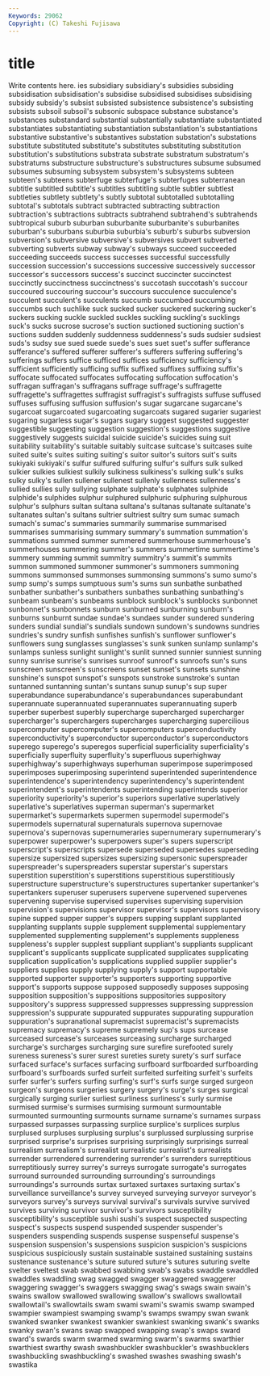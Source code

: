 ```yaml
---
Keywords: 29062 
Copyright: (C) Takeshi Fujisawa
---
```


# title

Write contents here.
ies subsidiary subsidiary's subsidies subsiding subsidisation subsidisation's
subsidise subsidised subsidises subsidising subsidy subsidy's subsist subsisted subsistence subsistence's
subsisting subsists subsoil subsoil's subsonic subspace substance substance's substances substandard
substantial substantially substantiate substantiated substantiates substantiating substantiation substantiation's substantiations substantive
substantive's substantives substation substation's substations substitute substituted substitute's substitutes substituting
substitution substitution's substitutions substrata substrate substratum substratum's substratums substructure substructure's
substructures subsume subsumed subsumes subsuming subsystem subsystem's subsystems subteen subteen's
subteens subterfuge subterfuge's subterfuges subterranean subtitle subtitled subtitle's subtitles subtitling
subtle subtler subtlest subtleties subtlety subtlety's subtly subtotal subtotalled subtotalling
subtotal's subtotals subtract subtracted subtracting subtraction subtraction's subtractions subtracts subtrahend
subtrahend's subtrahends subtropical suburb suburban suburbanite suburbanite's suburbanites suburban's suburbans
suburbia suburbia's suburb's suburbs subversion subversion's subversive subversive's subversives subvert
subverted subverting subverts subway subway's subways succeed succeeded succeeding succeeds
success successes successful successfully succession succession's successions successive successively successor
successor's successors success's succinct succincter succinctest succinctly succinctness succinctness's succotash
succotash's succour succoured succouring succour's succours succulence succulence's succulent succulent's
succulents succumb succumbed succumbing succumbs such suchlike suck sucked sucker
suckered suckering sucker's suckers sucking suckle suckled suckles suckling suckling's
sucklings suck's sucks sucrose sucrose's suction suctioned suctioning suction's suctions
sudden suddenly suddenness suddenness's suds sudsier sudsiest suds's sudsy sue
sued suede suede's sues suet suet's suffer sufferance sufferance's suffered
sufferer sufferer's sufferers suffering suffering's sufferings suffers suffice sufficed suffices
sufficiency sufficiency's sufficient sufficiently sufficing suffix suffixed suffixes suffixing suffix's
suffocate suffocated suffocates suffocating suffocation suffocation's suffragan suffragan's suffragans suffrage
suffrage's suffragette suffragette's suffragettes suffragist suffragist's suffragists suffuse suffused suffuses
suffusing suffusion suffusion's sugar sugarcane sugarcane's sugarcoat sugarcoated sugarcoating sugarcoats
sugared sugarier sugariest sugaring sugarless sugar's sugars sugary suggest suggested
suggester suggestible suggesting suggestion suggestion's suggestions suggestive suggestively suggests suicidal
suicide suicide's suicides suing suit suitability suitability's suitable suitably suitcase
suitcase's suitcases suite suited suite's suites suiting suiting's suitor suitor's
suitors suit's suits sukiyaki sukiyaki's sulfur sulfured sulfuring sulfur's sulfurs
sulk sulked sulkier sulkies sulkiest sulkily sulkiness sulkiness's sulking sulk's
sulks sulky sulky's sullen sullener sullenest sullenly sullenness sullenness's sullied
sullies sully sullying sulphate sulphate's sulphates sulphide sulphide's sulphides sulphur
sulphured sulphuric sulphuring sulphurous sulphur's sulphurs sultan sultana sultana's sultanas
sultanate sultanate's sultanates sultan's sultans sultrier sultriest sultry sum sumac
sumach sumach's sumac's summaries summarily summarise summarised summarises summarising summary
summary's summation summation's summations summed summer summered summerhouse summerhouse's summerhouses
summering summer's summers summertime summertime's summery summing summit summitry summitry's
summit's summits summon summoned summoner summoner's summoners summoning summons summonsed
summonses summonsing summons's sumo sumo's sump sump's sumps sumptuous sum's
sums sun sunbathe sunbathed sunbather sunbather's sunbathers sunbathes sunbathing sunbathing's
sunbeam sunbeam's sunbeams sunblock sunblock's sunblocks sunbonnet sunbonnet's sunbonnets sunburn
sunburned sunburning sunburn's sunburns sunburnt sundae sundae's sundaes sunder sundered
sundering sunders sundial sundial's sundials sundown sundown's sundowns sundries sundries's
sundry sunfish sunfishes sunfish's sunflower sunflower's sunflowers sung sunglasses sunglasses's
sunk sunken sunlamp sunlamp's sunlamps sunless sunlight sunlight's sunlit sunned
sunnier sunniest sunning sunny sunrise sunrise's sunrises sunroof sunroof's sunroofs
sun's suns sunscreen sunscreen's sunscreens sunset sunset's sunsets sunshine sunshine's
sunspot sunspot's sunspots sunstroke sunstroke's suntan suntanned suntanning suntan's suntans
sunup sunup's sup super superabundance superabundance's superabundances superabundant superannuate superannuated
superannuates superannuating superb superber superbest superbly supercharge supercharged supercharger supercharger's
superchargers supercharges supercharging supercilious supercomputer supercomputer's supercomputers superconductivity superconductivity's superconductor
superconductor's superconductors superego superego's superegos superficial superficiality superficiality's superficially superfluity
superfluity's superfluous superhighway superhighway's superhighways superhuman superimpose superimposed superimposes superimposing
superintend superintended superintendence superintendence's superintendency superintendency's superintendent superintendent's superintendents superintending
superintends superior superiority superiority's superior's superiors superlative superlatively superlative's superlatives
superman superman's supermarket supermarket's supermarkets supermen supermodel supermodel's supermodels supernatural
supernaturals supernova supernovae supernova's supernovas supernumeraries supernumerary supernumerary's superpower superpower's
superpowers super's supers superscript superscript's superscripts supersede superseded supersedes superseding
supersize supersized supersizes supersizing supersonic superspreader superspreader's superspreaders superstar superstar's
superstars superstition superstition's superstitions superstitious superstitiously superstructure superstructure's superstructures supertanker
supertanker's supertankers superuser superusers supervene supervened supervenes supervening supervise supervised
supervises supervising supervision supervision's supervisions supervisor supervisor's supervisors supervisory supine
supped supper supper's suppers supping supplant supplanted supplanting supplants supple
supplement supplemental supplementary supplemented supplementing supplement's supplements suppleness suppleness's suppler
supplest suppliant suppliant's suppliants supplicant supplicant's supplicants supplicate supplicated supplicates
supplicating supplication supplication's supplications supplied supplier supplier's suppliers supplies supply
supplying supply's support supportable supported supporter supporter's supporters supporting supportive
support's supports suppose supposed supposedly supposes supposing supposition supposition's suppositions
suppositories suppository suppository's suppress suppressed suppresses suppressing suppression suppression's suppurate
suppurated suppurates suppurating suppuration suppuration's supranational supremacist supremacist's supremacists supremacy
supremacy's supreme supremely sup's sups surcease surceased surcease's surceases surceasing
surcharge surcharged surcharge's surcharges surcharging sure surefire surefooted surely sureness
sureness's surer surest sureties surety surety's surf surface surfaced surface's
surfaces surfacing surfboard surfboarded surfboarding surfboard's surfboards surfed surfeit surfeited
surfeiting surfeit's surfeits surfer surfer's surfers surfing surfing's surf's surfs
surge surged surgeon surgeon's surgeons surgeries surgery surgery's surge's surges
surgical surgically surging surlier surliest surliness surliness's surly surmise surmised
surmise's surmises surmising surmount surmountable surmounted surmounting surmounts surname surname's
surnames surpass surpassed surpasses surpassing surplice surplice's surplices surplus surplused
surpluses surplusing surplus's surplussed surplussing surprise surprised surprise's surprises surprising
surprisingly surprisings surreal surrealism surrealism's surrealist surrealistic surrealist's surrealists surrender
surrendered surrendering surrender's surrenders surreptitious surreptitiously surrey surrey's surreys surrogate
surrogate's surrogates surround surrounded surrounding surrounding's surroundings surroundings's surrounds surtax
surtaxed surtaxes surtaxing surtax's surveillance surveillance's survey surveyed surveying surveyor
surveyor's surveyors survey's surveys survival survival's survivals survive survived survives
surviving survivor survivor's survivors susceptibility susceptibility's susceptible sushi sushi's suspect
suspected suspecting suspect's suspects suspend suspended suspender suspender's suspenders suspending
suspends suspense suspenseful suspense's suspension suspension's suspensions suspicion suspicion's suspicions
suspicious suspiciously sustain sustainable sustained sustaining sustains sustenance sustenance's suture
sutured suture's sutures suturing svelte svelter sveltest swab swabbed swabbing
swab's swabs swaddle swaddled swaddles swaddling swag swagged swagger swaggered
swaggerer swaggering swagger's swaggers swagging swag's swags swain swain's swains
swallow swallowed swallowing swallow's swallows swallowtail swallowtail's swallowtails swam swami
swami's swamis swamp swamped swampier swampiest swamping swamp's swamps swampy
swan swank swanked swanker swankest swankier swankiest swanking swank's swanks
swanky swan's swans swap swapped swapping swap's swaps sward sward's
swards swarm swarmed swarming swarm's swarms swarthier swarthiest swarthy swash
swashbuckler swashbuckler's swashbucklers swashbuckling swashbuckling's swashed swashes swashing swash's swastika
